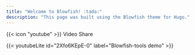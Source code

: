 ```yaml
---
title: "Welcome to Blowfish! :tada:"
description: "This page was built using the Blowfish theme for Hugo."
---
```



<div class="flex w-full px-4 py-2 mb-8 space-y-20 text-base rounded-lg bg-primary-100 dark:bg-primary-900">
  <span class="flex items-center ltr:pr-3 rtl:pl-3 text-primary-400">
    {{< icon "youtube" >}}
  </span>
  <span class="flex w-screen items-center justify-between grow dark:text-neutral-300">
    <span class="prose dark:prose-invert">
      Video Share
    </span>
  </span>
</div>

{{< youtubeLite id="2Xfo6KEpE-0" label="Blowfish-tools demo" >}}
